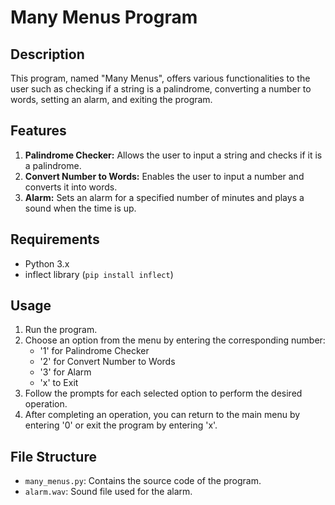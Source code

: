 # Many Menus Program

## Description
This program, named "Many Menus", offers various functionalities to the user such as checking if a string is a palindrome, converting a number to words, setting an alarm, and exiting the program.

## Features
1. **Palindrome Checker:** Allows the user to input a string and checks if it is a palindrome.
2. **Convert Number to Words:** Enables the user to input a number and converts it into words.
3. **Alarm:** Sets an alarm for a specified number of minutes and plays a sound when the time is up.

## Requirements
- Python 3.x
- inflect library (`pip install inflect`)

## Usage
1. Run the program.
2. Choose an option from the menu by entering the corresponding number:
    - '1' for Palindrome Checker
    - '2' for Convert Number to Words
    - '3' for Alarm
    - 'x' to Exit
3. Follow the prompts for each selected option to perform the desired operation.
4. After completing an operation, you can return to the main menu by entering '0' or exit the program by entering 'x'.

## File Structure
- `many_menus.py`: Contains the source code of the program.
- `alarm.wav`: Sound file used for the alarm.
